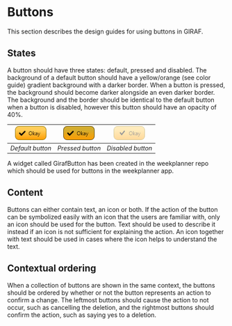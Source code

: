 # Buttons
This section describes the design guides for using buttons in GIRAF.

## States
A button should have three states: default, pressed and disabled. 
The background of a default button should have a yellow/orange (see color guide) gradient background with a darker border.
When a button is pressed, the background should become darker alongside an even darker border.
The background and the border should be identical to the default button when a button is disabled, however this button should have an opacity of 40%.

| ![ButtonDefault](./images/ButtonDefault.png) | ![ButtonPressed](./images/ButtonPressed.png "ButtonPressed") | ![ButtonDisabled](./images/ButtonDisabled.png "ButtonDisabled") |
|:--:| :--: | :--: |
| *Default button* | *Pressed button* | *Disabled button* |

A widget called GirafButton has been created in the weekplanner repo which should be used for buttons in the weekplanner app.


## Content
Buttons can either contain text, an icon or both.
If the action of the button can be symbolized easily with an icon that the users are familiar with, only an icon should be used for the button.
Text should be used to describe it instead if an icon is not sufficient for explaining the action.
An icon together with text should be used in cases where the icon helps to understand the text.

## Contextual ordering
When a collection of buttons are shown in the same context, the buttons should be ordered by whether or not the button represents an action to confirm a change.
The leftmost buttons should cause the action to not occur, such as cancelling the deletion, and the rightmost buttons should confirm the action, such as saying yes to a deletion.
